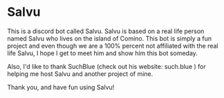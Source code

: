 # Salvu
This is a discord bot called Salvu. Salvu is based on a real life person named Salvu who lives on the island of Comino. This bot is simply a fun project and even though we are a 100% percent not affiliated with the real life Salvu, I hope I get to meet him and show him this bot someday.

Also, I'd like to thank SuchBlue (check out his website: such.blue ) for helping me host Salvu and another project of mine. 

Thank you, and have fun using Salvu!

